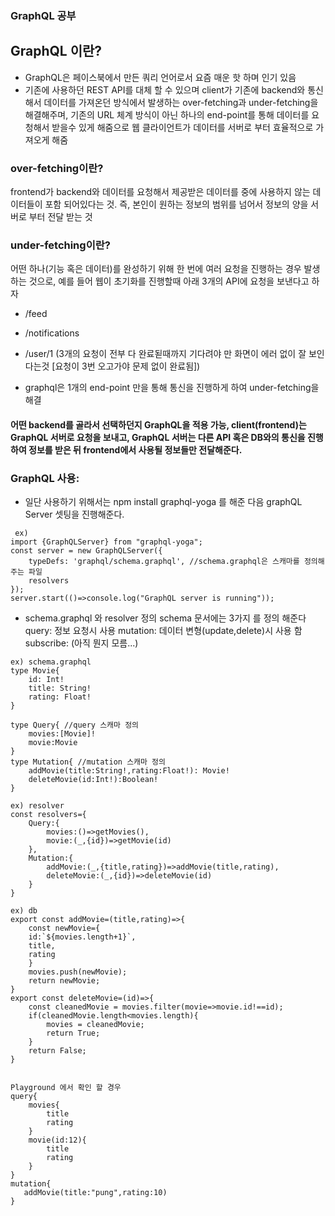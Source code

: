 ### GraphQL 공부

## GraphQL 이란?

- GraphQL은 페이스북에서 만든 쿼리 언어로서 요즘 매운 핫 하며 인기 있음
- 기존에 사용하던 REST API를 대체 할 수 있으며 client가 기존에 backend와 통신해서
  데이터를 가져온던 방식에서 발생하는 over-fetching과 under-fetching을 해결해주며,
  기존의 URL 체계 방식이 아닌 하나의 end-point를 통해 데이터를 요청해서 받을수 있게 해줌으로 웹 클라이언트가 데이터를 서버로 부터 효율적으로 가져오게 해줌

### over-fetching이란?

frontend가 backend와 데이터를 요청해서 제공받은 데이터를 중에 사용하지 않는 데이터들이 포함 되어있다는 것.
즉, 본인이 원하는 정보의 범위를 넘어서 정보의 양을 서버로 부터 전달 받는 것

### under-fetching이란?

어떤 하나(기능 혹은 데이터)를 완성하기 위해 한 번에 여러 요청을 진행하는 경우 발생하는 것으로, 예를 들어 웹이 초기화를 진행할때
아래 3개의 API에 요청을 보낸다고 하자

- /feed
- /notifications
- /user/1 (3개의 요청이 전부 다 완료됟때까지 기다려야 만 화면이 에러 없이 잘 보인다는것 [요청이 3번 오고가야 문제 없이 완료됨])

- graphql은 1개의 end-point 만을 통해 통신을 진행하게 하여 under-fetching을 해결

#### 어떤 backend를 골라서 선택하던지 GraphQL을 적용 가능, client(frontend)는 GraphQL 서버로 요청을 보내고, GraphQL 서버는 다른 API 혹은 DB와의 통신을 진행하여 정보를 받은 뒤 frontend에서 사용될 정보들만 전달해준다.

### GraphQL 사용:

- 일단 사용하기 위해서는 npm install graphql-yoga 를 해준 다음 graphQL Server 셋팅을 진행해준다.

```
 ex)
import {GraphQLServer} from "graphql-yoga";
const server = new GraphQLServer({
    typeDefs: 'graphql/schema.graphql', //schema.graphql은 스캐마를 정의해주는 파일
    resolvers
});
server.start(()=>console.log("GraphQL server is running"));
```

- schema.graphql 와 resolver 정의
  schema 문서에는 3가지 를 정의 해준다
  query: 정보 요청시 사용
  mutation: 데이터 변형(update,delete)시 사용 함
  subscribe: (아직 뭔지 모름...)

```
ex) schema.graphql
type Movie{
    id: Int!
    title: String!
    rating: Float!
}

type Query{ //query 스캐마 정의
    movies:[Movie]!
    movie:Movie
}
type Mutation{ //mutation 스캐마 정의
    addMovie(title:String!,rating:Float!): Movie!
    deleteMovie(id:Int!):Boolean!
}

ex) resolver
const resolvers={
    Query:{
        movies:()=>getMovies(),
        movie:(_,{id})=>getMovie(id)
    },
    Mutation:{
        addMovie:(_,{title,rating})=>addMovie(title,rating),
        deleteMovie:(_,{id})=>deleteMovie(id)
    }
}

ex) db
export const addMovie=(title,rating)=>{
    const newMovie={
    id:`${movies.length+1}`,
    title,
    rating
    }
    movies.push(newMovie);
    return newMovie;
}
export const deleteMovie=(id)=>{
    const cleanedMovie = movies.filter(movie=>movie.id!==id);
    if(cleanedMovie.length<movies.length){
        movies = cleanedMovie;
        return True;
    }
    return False;
}


Playground 에서 확인 할 경우
query{
    movies{
        title
        rating
    }
    movie(id:12){
        title
        rating
    }
}
mutation{
   addMovie(title:"pung",rating:10)
}

```
